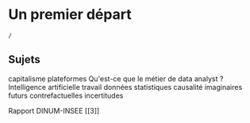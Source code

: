  # Un premier départ

```ActivityHistory
/
```

## Sujets

capitalisme
plateformes
Qu'est-ce que le métier de data analyst ?
Intelligence artificielle
travail
données
statistiques
causalité
imaginaires
futurs
contrefactuelles
incertitudes

Rapport DINUM-INSEE [[3]]